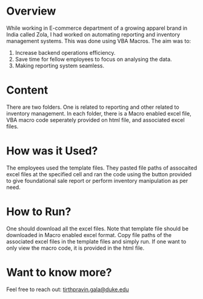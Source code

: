 # Overview
While working in E-commerce department of a growing apparel brand in India called Zola, I had worked on automating reporting and inventory management systems. This was done using VBA Macros. The aim was to:
1. Increase backend operations efficiency.
2. Save time for fellow employees to focus on analysing the data.
3. Making reporting system seamless.

# Content
There are two folders. One is related to reporting and other related to inventory management. In each folder, there is a Macro enabled excel file, VBA macro code seperately provided on html file, and associated  excel files. 

# How was it Used?
The employees used the template files. They pasted file paths of assocaited excel files at the specified cell and ran the code using the button provided to give foundational sale report or perform inventory manipulation as per need.

# How to Run?
One should download all the excel files. Note that template file should be downloaded in Macro enabled excel format. Copy file paths of the associated excel files in the template files and simply run.
If one want to only view the macro code, it is provided in the html file.
# Want to know more?
Feel free to reach out: tirthpravin.gala@duke.edu
